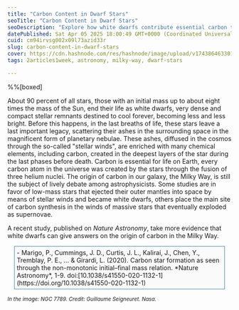 ```yaml
---
title: "Carbon Content in Dwarf Stars"
seoTitle: "Carbon Content in Dwarf Stars"
seoDescription: "Explore how white dwarfs contribute essential carbon to the cosmos, impacting debates about its origins in the Milky Way"
datePublished: Sat Apr 05 2025 18:00:49 GMT+0000 (Coordinated Universal Time)
cuid: cm94irvsg002x09l73azid33r
slug: carbon-content-in-dwarf-stars
cover: https://cdn.hashnode.com/res/hashnode/image/upload/v1743864633016/e51c8799-d2cc-44c7-b568-4301b8cbb634.jpeg
tags: 2articles1week, astronomy, milky-way, dwarf-stars

---
```


%%[boxed] 

About 90 percent of all stars, those with an initial mass up to about eight times the mass of the Sun, end their life as white dwarfs, very dense and compact stellar remnants destined to cool forever, becoming less and less bright. Before this happens, in the last breaths of life, these stars leave a last important legacy, scattering their ashes in the surrounding space in the magnificent form of planetary nebulae. These ashes, diffused in the cosmos through the so-called "stellar winds", are enriched with many chemical elements, including carbon, created in the deepest layers of the star during the last phases before death. Carbon is essential for life on Earth, every carbon atom in the universe was created by the stars through the fusion of three helium nuclei. The origin of carbon in our galaxy, the Milky Way, is still the subject of lively debate among astrophysicists. Some studies are in favor of low-mass stars that ejected their outer mantles into space by means of stellar winds and became white dwarfs, others place the main site of carbon synthesis in the winds of massive stars that eventually exploded as supernovae.

A recent study, published on *Nature Astronomy*, take more evidence that white dwarfs can give answers on the origin of carbon in the Milky Way.

<div
style="
   margin: 15px;
   padding: 5px 5px 5px 5px;
   background: #fafafa;
   border: 1px solid #4284b0;"
>- Marigo, P., Cummings, J. D., Curtis, J. L., Kalirai, J., Chen, Y., Tremblay, P. E., ... & Girardi, L. (2020). Carbon star formation as seen through the non-monotonic initial–final mass relation. *Nature Astronomy*, 1-9. doi:[10.1038/s41550-020-1132-1](https://doi.org/10.1038/s41550-020-1132-1)</div>

<small>*In the image: NGC 7789. Credit: Guillaume Seigneuret. Nasa.*</small>